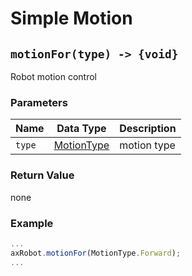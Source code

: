 # Simple Motion

## `motionFor(type) -> {void}`

Robot motion control

### Parameters

| Name | Data Type | Description |
| ------ | --------------------------------- | -------- |
| `type` | [MotionType](../../../Define/Define-MotionType) | motion type |

### Return Value

none

### Example

```javascript
...
axRobot.motionFor(MotionType.Forward);
...
```
